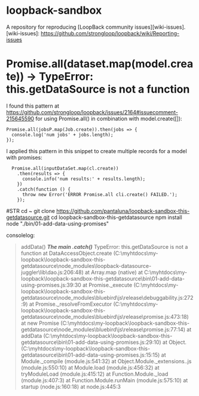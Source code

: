 # loopback-sandbox
A repository for reproducing [LoopBack community issues][wiki-issues].
[wiki-issues]: https://github.com/strongloop/loopback/wiki/Reporting-issues

# Promise.all(dataset.map(model.create)) -> TypeError: this.getDataSource is not a function

I found this pattern at https://github.com/strongloop/loopback/issues/2164#issuecomment-215645590
for using Promise.all() in combination with model.create([]):
```
Promise.all(jobsP.map(Job.create)).then(jobs => {
  console.log('num jobs' + jobs.length);
});
```

I applied this pattern in this snippet to create multiple records for a model with promises:
```
  Promise.all(inputDataSet.map(cl.create))
    .then(results => {
      console.info('num results:' + results.length);
    })
    .catch(function () {
      throw new Error('ERROR Promise.all cli.create() FAILED.');
    });
```

#STR
cd ~
git clone https://github.com/pantaluna/loopback-sandbox-this-getdatasource.git
cd loopback-sandbox-this-getdatasource
npm install
node "./bin/01-add-data-using-promises"

consolelog:
> addData()
***The main .catch()***
TypeError: this.getDataSource is not a function
    at DataAccessObject.create (C:\myhtdocs\my-loopback\loopback-sandbox-this-getdatasource\node_modules\loopback-datasource-juggler\lib\dao.js:206:48)
    at Array.map (native)
    at C:\myhtdocs\my-loopback\loopback-sandbox-this-getdatasource\bin\01-add-data-using-promises.js:39:30
    at Promise._execute (C:\myhtdocs\my-loopback\loopback-sandbox-this-getdatasource\node_modules\bluebird\js\release\debuggability.js:272:9)
    at Promise._resolveFromExecutor (C:\myhtdocs\my-loopback\loopback-sandbox-this-getdatasource\node_modules\bluebird\js\release\promise.js:473:18)
    at new Promise (C:\myhtdocs\my-loopback\loopback-sandbox-this-getdatasource\node_modules\bluebird\js\release\promise.js:77:14)
    at addData (C:\myhtdocs\my-loopback\loopback-sandbox-this-getdatasource\bin\01-add-data-using-promises.js:29:10)
    at Object.<anonymous> (C:\myhtdocs\my-loopback\loopback-sandbox-this-getdatasource\bin\01-add-data-using-promises.js:15:15)
    at Module._compile (module.js:541:32)
    at Object.Module._extensions..js (module.js:550:10)
    at Module.load (module.js:456:32)
    at tryModuleLoad (module.js:415:12)
    at Function.Module._load (module.js:407:3)
    at Function.Module.runMain (module.js:575:10)
    at startup (node.js:160:18)
    at node.js:445:3

